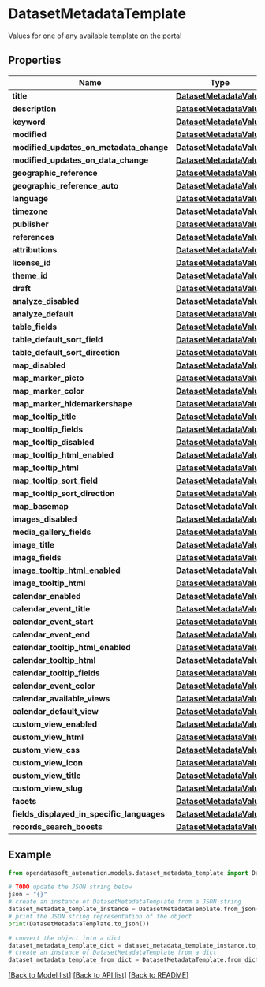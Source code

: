 # DatasetMetadataTemplate

Values for one of any available template on the portal

## Properties

Name | Type | Description | Notes
------------ | ------------- | ------------- | -------------
**title** | [**DatasetMetadataValue**](DatasetMetadataValue.md) |  | 
**description** | [**DatasetMetadataValue**](DatasetMetadataValue.md) |  | [optional] 
**keyword** | [**DatasetMetadataValue**](DatasetMetadataValue.md) |  | [optional] 
**modified** | [**DatasetMetadataValue**](DatasetMetadataValue.md) |  | 
**modified_updates_on_metadata_change** | [**DatasetMetadataValue**](DatasetMetadataValue.md) |  | [optional] 
**modified_updates_on_data_change** | [**DatasetMetadataValue**](DatasetMetadataValue.md) |  | [optional] 
**geographic_reference** | [**DatasetMetadataValue**](DatasetMetadataValue.md) |  | [optional] 
**geographic_reference_auto** | [**DatasetMetadataValue**](DatasetMetadataValue.md) |  | [optional] 
**language** | [**DatasetMetadataValue**](DatasetMetadataValue.md) |  | 
**timezone** | [**DatasetMetadataValue**](DatasetMetadataValue.md) |  | [optional] 
**publisher** | [**DatasetMetadataValue**](DatasetMetadataValue.md) |  | [optional] 
**references** | [**DatasetMetadataValue**](DatasetMetadataValue.md) |  | [optional] 
**attributions** | [**DatasetMetadataValue**](DatasetMetadataValue.md) |  | [optional] 
**license_id** | [**DatasetMetadataValue**](DatasetMetadataValue.md) |  | [optional] 
**theme_id** | [**DatasetMetadataValue**](DatasetMetadataValue.md) |  | [optional] 
**draft** | [**DatasetMetadataValue**](DatasetMetadataValue.md) |  | [optional] 
**analyze_disabled** | [**DatasetMetadataValue**](DatasetMetadataValue.md) |  | [optional] 
**analyze_default** | [**DatasetMetadataValue**](DatasetMetadataValue.md) |  | [optional] 
**table_fields** | [**DatasetMetadataValue**](DatasetMetadataValue.md) |  | [optional] 
**table_default_sort_field** | [**DatasetMetadataValue**](DatasetMetadataValue.md) |  | [optional] 
**table_default_sort_direction** | [**DatasetMetadataValue**](DatasetMetadataValue.md) |  | [optional] 
**map_disabled** | [**DatasetMetadataValue**](DatasetMetadataValue.md) |  | [optional] 
**map_marker_picto** | [**DatasetMetadataValue**](DatasetMetadataValue.md) |  | [optional] 
**map_marker_color** | [**DatasetMetadataValue**](DatasetMetadataValue.md) |  | [optional] 
**map_marker_hidemarkershape** | [**DatasetMetadataValue**](DatasetMetadataValue.md) |  | [optional] 
**map_tooltip_title** | [**DatasetMetadataValue**](DatasetMetadataValue.md) |  | [optional] 
**map_tooltip_fields** | [**DatasetMetadataValue**](DatasetMetadataValue.md) |  | [optional] 
**map_tooltip_disabled** | [**DatasetMetadataValue**](DatasetMetadataValue.md) |  | [optional] 
**map_tooltip_html_enabled** | [**DatasetMetadataValue**](DatasetMetadataValue.md) |  | [optional] 
**map_tooltip_html** | [**DatasetMetadataValue**](DatasetMetadataValue.md) |  | [optional] 
**map_tooltip_sort_field** | [**DatasetMetadataValue**](DatasetMetadataValue.md) |  | [optional] 
**map_tooltip_sort_direction** | [**DatasetMetadataValue**](DatasetMetadataValue.md) |  | [optional] 
**map_basemap** | [**DatasetMetadataValue**](DatasetMetadataValue.md) |  | [optional] 
**images_disabled** | [**DatasetMetadataValue**](DatasetMetadataValue.md) |  | [optional] 
**media_gallery_fields** | [**DatasetMetadataValue**](DatasetMetadataValue.md) |  | [optional] 
**image_title** | [**DatasetMetadataValue**](DatasetMetadataValue.md) |  | [optional] 
**image_fields** | [**DatasetMetadataValue**](DatasetMetadataValue.md) |  | [optional] 
**image_tooltip_html_enabled** | [**DatasetMetadataValue**](DatasetMetadataValue.md) |  | [optional] 
**image_tooltip_html** | [**DatasetMetadataValue**](DatasetMetadataValue.md) |  | [optional] 
**calendar_enabled** | [**DatasetMetadataValue**](DatasetMetadataValue.md) |  | [optional] 
**calendar_event_title** | [**DatasetMetadataValue**](DatasetMetadataValue.md) |  | [optional] 
**calendar_event_start** | [**DatasetMetadataValue**](DatasetMetadataValue.md) |  | [optional] 
**calendar_event_end** | [**DatasetMetadataValue**](DatasetMetadataValue.md) |  | [optional] 
**calendar_tooltip_html_enabled** | [**DatasetMetadataValue**](DatasetMetadataValue.md) |  | [optional] 
**calendar_tooltip_html** | [**DatasetMetadataValue**](DatasetMetadataValue.md) |  | [optional] 
**calendar_tooltip_fields** | [**DatasetMetadataValue**](DatasetMetadataValue.md) |  | [optional] 
**calendar_event_color** | [**DatasetMetadataValue**](DatasetMetadataValue.md) |  | [optional] 
**calendar_available_views** | [**DatasetMetadataValue**](DatasetMetadataValue.md) |  | [optional] 
**calendar_default_view** | [**DatasetMetadataValue**](DatasetMetadataValue.md) |  | [optional] 
**custom_view_enabled** | [**DatasetMetadataValue**](DatasetMetadataValue.md) |  | [optional] 
**custom_view_html** | [**DatasetMetadataValue**](DatasetMetadataValue.md) |  | [optional] 
**custom_view_css** | [**DatasetMetadataValue**](DatasetMetadataValue.md) |  | [optional] 
**custom_view_icon** | [**DatasetMetadataValue**](DatasetMetadataValue.md) |  | [optional] 
**custom_view_title** | [**DatasetMetadataValue**](DatasetMetadataValue.md) |  | [optional] 
**custom_view_slug** | [**DatasetMetadataValue**](DatasetMetadataValue.md) |  | [optional] 
**facets** | [**DatasetMetadataValue**](DatasetMetadataValue.md) |  | [optional] 
**fields_displayed_in_specific_languages** | [**DatasetMetadataValue**](DatasetMetadataValue.md) |  | [optional] 
**records_search_boosts** | [**DatasetMetadataValue**](DatasetMetadataValue.md) |  | [optional] 

## Example

```python
from opendatasoft_automation.models.dataset_metadata_template import DatasetMetadataTemplate

# TODO update the JSON string below
json = "{}"
# create an instance of DatasetMetadataTemplate from a JSON string
dataset_metadata_template_instance = DatasetMetadataTemplate.from_json(json)
# print the JSON string representation of the object
print(DatasetMetadataTemplate.to_json())

# convert the object into a dict
dataset_metadata_template_dict = dataset_metadata_template_instance.to_dict()
# create an instance of DatasetMetadataTemplate from a dict
dataset_metadata_template_from_dict = DatasetMetadataTemplate.from_dict(dataset_metadata_template_dict)
```
[[Back to Model list]](../README.md#documentation-for-models) [[Back to API list]](../README.md#documentation-for-api-endpoints) [[Back to README]](../README.md)


